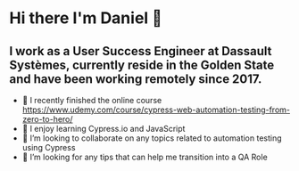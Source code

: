 # Hi there I'm Daniel 👋
  
  ## I work as a User Success Engineer at Dassault Systèmes, currently reside in the Golden State and have been working remotely since 2017. 
- 🔭 I recently finished the online course https://www.udemy.com/course/cypress-web-automation-testing-from-zero-to-hero/
- 🌱 I enjoy learning Cypress.io and JavaScript
- 👯 I’m looking to collaborate on any topics related to automation testing using Cypress
- 🤔 I’m looking for any tips that can help me transition into a QA Role
